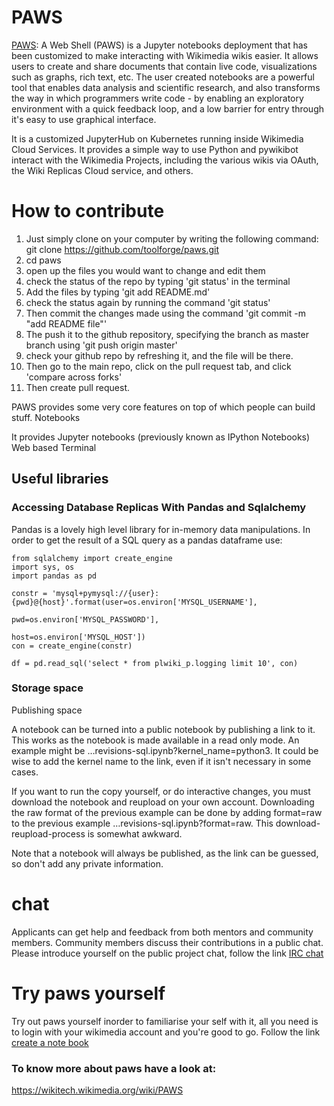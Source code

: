 # PAWS

[PAWS](https://www.mediawiki.org/wiki/PAWS): A Web Shell (PAWS) is a Jupyter notebooks deployment that has been customized to make interacting with Wikimedia wikis easier. It allows users to create and share documents that contain live code, visualizations such as graphs, rich text, etc. The user created notebooks are a powerful tool that enables data analysis and scientific research, and also transforms the way in which programmers write code - by enabling an exploratory environment with a quick feedback loop, and a low barrier for entry through it's easy to use graphical interface. 

It is a customized JupyterHub on Kubernetes running inside Wikimedia Cloud Services. It provides a simple way to use Python and pywikibot interact with the Wikimedia Projects, including the various wikis via OAuth, the Wiki Replicas Cloud service, and others. 

# How to contribute
1. Just simply clone on your computer by writing the following command: git clone https://github.com/toolforge/paws.git 
2. cd paws
3. open up the files you would want to change and edit them
4. check the status of the repo by typing  'git status' in the terminal
5. Add the files by typing 'git add README.md'
6. check the status again by running the command 'git status'
7. Then commit the changes made using the command 'git commit -m "add README file"'
8. The push it to the github repository, specifying the branch as master branch using 'git push origin master'
9. check your github repo by refreshing it, and the file will be there.
10. Then go to the main repo, click on the pull request tab, and click 'compare across forks'
11. Then create pull request.

PAWS provides some very core features on top of which people can build stuff.
Notebooks

It provides Jupyter notebooks (previously known as IPython Notebooks)
Web based Terminal
## Useful libraries
### Accessing Database Replicas With Pandas and Sqlalchemy

Pandas is a lovely high level library for in-memory data manipulations. In order to get the result of a SQL query as a pandas dataframe use:
```
from sqlalchemy import create_engine
import sys, os
import pandas as pd

constr = 'mysql+pymysql://{user}:{pwd}@{host}'.format(user=os.environ['MYSQL_USERNAME'],
                                                      pwd=os.environ['MYSQL_PASSWORD'],
                                                      host=os.environ['MYSQL_HOST'])
con = create_engine(constr)

df = pd.read_sql('select * from plwiki_p.logging limit 10', con)
```
### Storage space
Publishing space

A notebook can be turned into a public notebook by publishing a link to it. This works as the notebook is made available in a read only mode. An example might be …revisions-sql.ipynb?kernel_name=python3. It could be wise to add the kernel name to the link, even if it isn't necessary in some cases.

If you want to run the copy yourself, or do interactive changes, you must download the notebook and reupload on your own account. Downloading the raw format of the previous example can be done by adding format=raw to the previous example …revisions-sql.ipynb?format=raw. This download-reupload-process is somewhat awkward.

Note that a notebook will always be published, as the link can be guessed, so don't add any private information. 
# chat
 Applicants can get help and feedback from both mentors and community members. Community members discuss their contributions in a public chat.
Please introduce yourself on the public project chat, follow the link  [IRC chat](https://webchat.freenode.net/#wikimedia-cloud)

# Try paws yourself
Try out paws yourself inorder to familiarise your self with it, all you need is to login with your wikimedia account and you're good to go. Follow the link [create a note book](https://paws.wmflabs.org/paws/hub/login) 



### To know more about paws have a look at:
https://wikitech.wikimedia.org/wiki/PAWS
